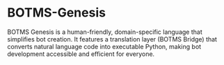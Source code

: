 # BOTMS-Genesis
BOTMS Genesis is a human-friendly, domain-specific language that simplifies bot creation. It features a translation layer (BOTMS Bridge) that converts natural language code into executable Python, making bot development accessible and efficient for everyone.
